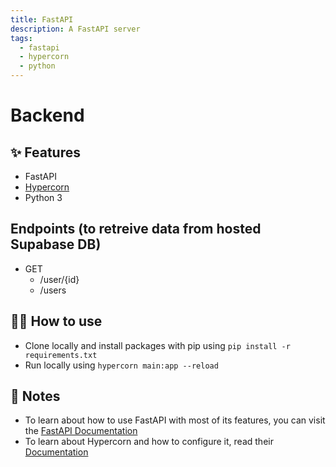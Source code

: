 ```yaml
---
title: FastAPI
description: A FastAPI server
tags:
  - fastapi
  - hypercorn
  - python
---
```


# Backend

## ✨ Features

- FastAPI
- [Hypercorn](https://hypercorn.readthedocs.io/)
- Python 3

## Endpoints (to retreive data from hosted Supabase DB)

- GET
  - /user/{id}
  - /users

## 💁‍♀️ How to use

- Clone locally and install packages with pip using `pip install -r requirements.txt`
- Run locally using `hypercorn main:app --reload`

## 📝 Notes

- To learn about how to use FastAPI with most of its features, you can visit the [FastAPI Documentation](https://fastapi.tiangolo.com/tutorial/)
- To learn about Hypercorn and how to configure it, read their [Documentation](https://hypercorn.readthedocs.io/)
